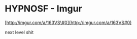 <!--
id: 27137498908
link: http://tumblr.atmos.org/post/27137498908/hypnosf-imgur
slug: hypnosf-imgur
date: Fri Jul 13 2012 11:44:09 GMT-0700 (PDT)
publish: 2012-07-013
tags: 
title: HYPNOSF - Imgur
-->


HYPNOSF - Imgur
===============

[http://imgur.com/a/163VS\#0](http://imgur.com/a/163VS#0)

next level shit

